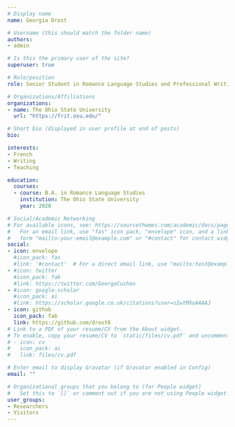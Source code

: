 ```yaml
---
# Display name
name: Georgia Drost

# Username (this should match the folder name)
authors:
- admin

# Is this the primary user of the site?
superuser: true

# Role/position
role: Senior Student in Romance Language Studies and Professional Writing

# Organizations/Affiliations
organizations:
- name: The Ohio State University
  url: "https://frit.osu.edu/"

# Short bio (displayed in user profile at end of posts)
bio: 

interests:
- French
- Writing
- Teaching

education:
  courses:
  - course: B.A. in Romance Language Studies
    institution: The Ohio State University
    year: 2020

# Social/Academic Networking
# For available icons, see: https://sourcethemes.com/academic/docs/page-builder/#icons
#   For an email link, use "fas" icon pack, "envelope" icon, and a link in the
#   form "mailto:your-email@example.com" or "#contact" for contact widget.
social:
- icon: envelope
  #icon_pack: fas
  #link: '#contact'  # For a direct email link, use "mailto:test@example.org".
- #icon: twitter
  #icon_pack: fab
  #link: https://twitter.com/GeorgeCushen
- #icon: google-scholar
  #icon_pack: ai
  #link: https://scholar.google.co.uk/citations?user=sIwtMXoAAAAJ
- icon: github
  icon_pack: fab
  link: https://github.com/drost8
# Link to a PDF of your resume/CV from the About widget.
# To enable, copy your resume/CV to `static/files/cv.pdf` and uncomment the lines below.
# - icon: cv
#   icon_pack: ai
#   link: files/cv.pdf

# Enter email to display Gravatar (if Gravatar enabled in Config)
email: ""

# Organizational groups that you belong to (for People widget)
#   Set this to `[]` or comment out if you are not using People widget.
user_groups:
- Researchers
- Visitors
---
```

